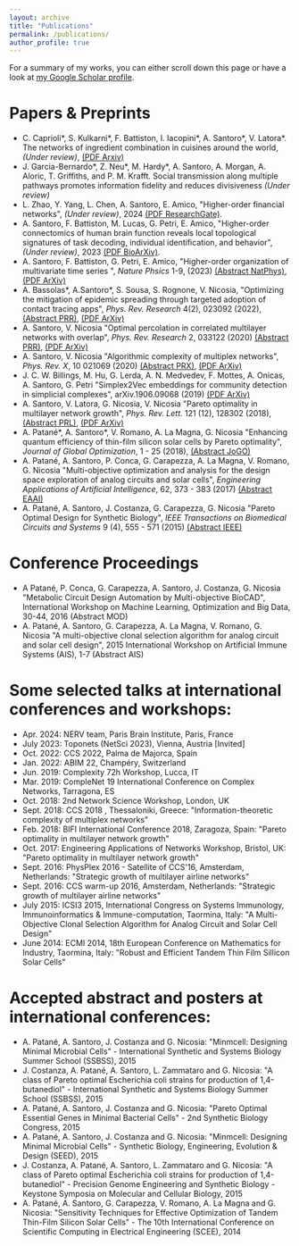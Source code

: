 ```yaml
---
layout: archive
title: "Publications"
permalink: /publications/
author_profile: true
---
```

 
For a summary of my works, you can either scroll down this page or have a look at [my Google Scholar profile](https://scholar.google.co.uk/citations?user=gGSh6oEAAAAJ&hl=en).

Papers & Preprints
======
* C. Caprioli\*, S. Kulkarni\*, F. Battiston, I. Iacopini\*, A. Santoro\*, V. Latora\*. The networks of ingredient
combination in cuisines around the world, *(Under review)*, [(PDF Arxiv)](https://arxiv.org/abs/2408.15162)
* J. Garcia-Bernardo\*, Z. Neu\*, M. Hardy\*, A. Santoro, A. Morgan, A. Aloric, T. Griffiths, and P. M. Krafft.
Social transmission along multiple pathways promotes information fidelity and reduces divisiveness *(Under review)*
* L. Zhao, Y. Yang, L. Chen, A. Santoro, E. Amico, "Higher-order financial networks", *(Under review)*, 2024 [(PDF ResearchGate)](https://www.researchgate.net/publication/378168067_Higher-Order_Financial_Networks).
* A. Santoro, F. Battiston, M. Lucas, G. Petri, E. Amico, "Higher-order connectomics of human brain function reveals local topological signatures of task decoding, individual identification, and behavior", *(Under review)*, 2023 [(PDF BioArXiv)](https://www.biorxiv.org/content/10.1101/2023.12.04.569913v1.abstract).
* A. Santoro, F. Battiston, G. Petri, E. Amico, "Higher-order organization of multivariate time series ", *Nature Phsics* 1-9, (2023) [(Abstract NatPhys)](https://www.nature.com/articles/s41567-022-01852-0), [(PDF ArXiv)](https://arxiv.org/abs/2203.10702)
* A. Bassolas\*, A.Santoro\*, S. Sousa, S. Rognone, V. Nicosia, "Optimizing the mitigation of epidemic spreading through targeted adoption of contact tracing apps", *Phys. Rev. Research* 4(2), 023092 (2022), [(Abstract PRR)](https://journals.aps.org/prresearch/abstract/10.1103/PhysRevResearch.4.023092), [(PDF ArXiv)](https://arxiv.org/abs/2102.13013)
* A. Santoro, V. Nicosia "Optimal percolation in correlated multilayer networks with overlap", *Phys. Rev. Research* 2, 033122 (2020) [(Abstract PRR)](https://journals.aps.org/prresearch/abstract/10.1103/PhysRevResearch.2.033122), [(PDF ArXiv)](https://arxiv.org/abs/1910.04783)
* A. Santoro, V. Nicosia "Algorithmic complexity of multiplex networks", *Phys. Rev. X*, 10 021069 (2020) [(Abstract PRX)](https://journals.aps.org/prx/abstract/10.1103/PhysRevX.10.021069), [(PDF ArXiv)](https://arxiv.org/abs/1903.08049)
* J. C. W. Billings, M. Hu, G. Lerda, A. N. Medvedev, F. Mottes, A. Onicas, A. Santoro, G. Petri "Simplex2Vec embeddings for community detection in simplicial complexes", arXiv.1906.09068 (2019) [(PDF ArXiv)](https://arxiv.org/abs/1906.09068)
* A. Santoro, V. Latora, G. Nicosia, V. Nicosia "Pareto optimality in multilayer network growth", *Phys. Rev. Lett.* 121 (12), 128302 (2018), [(Abstract PRL)](https://journals.aps.org/prl/abstract/10.1103/PhysRevLett.121.128302), [(PDF ArXiv)](https://arxiv.org/abs/1710.01068)
* A. Patané\*, A. Santoro\*, V. Romano, A. La Magna, G. Nicosia "Enhancing quantum efficiency of thin-film silicon solar cells by Pareto optimality", *Journal of Global Optimization*, 1 - 25 (2018), [(Abstract JoGO)](https://link.springer.com/article/10.1007/s10898-018-0639-9)
* A. Patané, A. Santoro, P. Conca, G. Carapezza, A. La Magna, V. Romano, G. Nicosia "Multi-objective optimization and analysis for the design space exploration of analog circuits and solar cells", *Engineering Applications of Artificial Intelligence*, 62, 373 - 383 (2017) [(Abstract EAAI)](https://www.sciencedirect.com/science/article/abs/pii/S0952197616301415)
* A. Patané, A. Santoro, J. Costanza, G. Carapezza, G. Nicosia "Pareto Optimal Design for Synthetic Biology", *IEEE Transactions on Biomedical Circuits and Systems* 9 (4), 555 - 571 (2015) [(Abstract IEEE)](https://ieeexplore.ieee.org/document/7265105)

Conference Proceedings
======
* A Patané, P. Conca, G. Carapezza, A. Santoro, J. Costanza, G. Nicosia "Metabolic Circuit Design Automation by Multi-objective BioCAD", International Workshop on Machine Learning, Optimization and Big Data, 30-44, 2016 (Abstract MOD)
* A. Patané, A. Santoro, G. Carapezza, A. La Magna, V. Romano, G. Nicosia "A multi-objective clonal selection algorithm for analog circuit and solar cell design", 2015 International Workshop on Artificial Immune Systems (AIS), 1-7 (Abstract AIS)

Some selected talks at international conferences and workshops:
======
* Apr. 2024: NERV team, Paris Brain Institute, Paris, France
* July 2023: Toponets (NetSci 2023), Vienna, Austria [Invited]
* Oct. 2022: CCS 2022, Palma de Majorca, Spain
* Jan. 2022: ABIM 22, Champéry, Switzerland
* Jun. 2019: Complexity 72h Workshop, Lucca, IT
* Mar. 2019: CompleNet 19 International Conference on Complex Networks, Tarragona, ES
* Oct. 2018: 2nd Network Science Workshop, London, UK
* Sept. 2018: CCS 2018 , Thessaloniki, Greece: "Information-theoretic complexity of multiplex networks"
* Feb. 2018: BIFI International Conference 2018, Zaragoza, Spain: "Pareto optimality in multilayer network growth"
* Oct. 2017: Engineering Applications of Networks Workshop, Bristol, UK: "Pareto optimality in multilayer network growth"
* Sept. 2016: PhysPlex 2016 - Satellite of CCS'16, Amsterdam, Netherlands: "Strategic growth of multilayer airline networks"
* Sept. 2016: CCS warm-up 2016, Amsterdam, Netherlands: "Strategic growth of multilayer airline networks"
* July 2015: ICSI3 2015, International Congress on Systems Immunology, Immunoinformatics & Immune-computation, Taormina, Italy: "A Multi-Objective Clonal Selection Algorithm for Analog Circuit and Solar Cell Design"
* June 2014: ECMI 2014, 18th European Conference on Mathematics for Industry, Taormina, Italy: "Robust and Efficient Tandem Thin Film Sillicon Solar Cells"

Accepted abstract and posters at international conferences:
======
* A. Patané, A. Santoro, J. Costanza and G. Nicosia: "Minmcell: Designing Minimal Microbial Cells" - International Synthetic and Systems Biology Summer School (SSBSS), 2015
* J. Costanza, A. Patané, A. Santoro, L. Zammataro and G. Nicosia: "A class of Pareto optimal Escherichia coli strains for production of 1,4-butanediol" - International Synthetic and Systems Biology Summer School (SSBSS), 2015
* A. Patané, A. Santoro, J. Costanza and G. Nicosia: "Pareto Optimal Essential Genes in Minimal Bacterial Cells" - 2nd Synthetic Biology Congress, 2015
* A. Patané, A. Santoro, J. Costanza and G. Nicosia: "Minmcell: Designing Minimal Microbial Cells" - Synthetic Biology, Engineering, Evolution & Design (SEED), 2015
* J. Costanza, A. Patané, A. Santoro, L. Zammataro and G. Nicosia: "A class of Pareto optimal Escherichia coli strains for production of 1,4-butanediol" - Precision Genome Engineering and Synthetic Biology - Keystone Symposia on Molecular and Cellular Biology, 2015
* A. Patané, A. Santoro, G. Carapezza, V. Romano, A. La Magna and G. Nicosia: "Sensitivity Techniques for Effective Optimization of Tandem Thin-Film Silicon Solar Cells" - The 10th International Conference on Scientific Computing in Electrical Engineering (SCEE), 2014



<!-- {% for post in site.publications reversed %}
  {% include archive-single.html %}
{% endfor %}
 -->